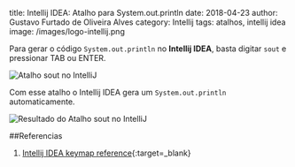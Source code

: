title: Intellij IDEA: Atalho para System.out.println
date: 2018-04-23
author: Gustavo Furtado de Oliveira Alves
category: Intellij
tags: atalhos, intellij idea
image: /images/logo-intellij.png

Para gerar o código ```System.out.println``` no **Intellij IDEA**,
basta digitar ```sout``` e pressionar TAB ou ENTER.

![Atalho sout no IntelliJ](/images/sout.png)

Com esse atalho o Intellij IDEA gera um ```System.out.println``` automaticamente.

![Resultado do Atalho sout no IntelliJ](/images/sout-resultado.png)

##Referencias

1. [Intellij IDEA keymap reference](https://resources.jetbrains.com/storage/products/intellij-idea/docs/IntelliJIDEA_ReferenceCard.pdf){:target=\_blank}
